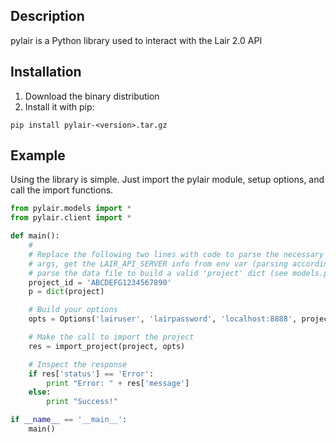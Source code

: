 ## Description ##

pylair is a Python library used to interact with the Lair 2.0 API

## Installation ##

1. Download the binary distribution
2. Install it with pip:

```pip install pylair-<version>.tar.gz```

## Example ##

Using the library is simple. Just import the pylair module, setup options, and call the import functions.

~~~~python
from pylair.models import *
from pylair.client import *

def main():
    #
    # Replace the following two lines with code to parse the necessary command line
    # args, get the LAIR_API_SERVER info from env var (parsing accordingly), and
    # parse the data file to build a valid 'project' dict (see models.py)
    project_id = 'ABCDEFG1234567890'
    p = dict(project)

    # Build your options
    opts = Options('lairuser', 'lairpassword', 'localhost:8888', project_id, scheme='http')

    # Make the call to import the project
    res = import_project(project, opts)

    # Inspect the response
    if res['status'] == 'Error':
        print "Error: " + res['message']
    else:
        print "Success!"

if __name__ == '__main__':
    main()
~~~~
